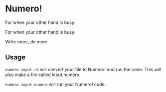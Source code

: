 Numero!
======
For when your other hand is busy.

For when your other hand is busy.

Write more, do more.


Usage
-----

`numero input.rb` will convert your file to Numero! and run the code. This will also make a file called input.numero.

`numero input.numero` will run your Numero! code.